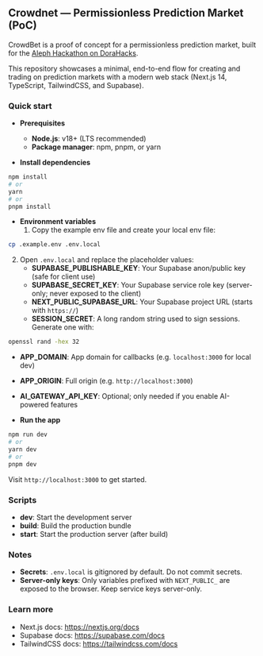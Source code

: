 ## Crowdnet — Permissionless Prediction Market (PoC)

CrowdBet is a proof of concept for a permissionless prediction market, built for the [Aleph Hackathon on DoraHacks](https://dorahacks.io/hackathon/aleph-hackathon/detail).

This repository showcases a minimal, end-to-end flow for creating and trading on prediction markets with a modern web stack (Next.js 14, TypeScript, TailwindCSS, and Supabase).

### Quick start

- **Prerequisites**

  - **Node.js**: v18+ (LTS recommended)
  - **Package manager**: npm, pnpm, or yarn

- **Install dependencies**

```bash
npm install
# or
yarn
# or
pnpm install
```

- **Environment variables**
  1. Copy the example env file and create your local env file:

```bash
cp .example.env .env.local
```

2. Open `.env.local` and replace the placeholder values:
   - **SUPABASE_PUBLISHABLE_KEY**: Your Supabase anon/public key (safe for client use)
   - **SUPABASE_SECRET_KEY**: Your Supabase service role key (server-only; never exposed to the client)
   - **NEXT_PUBLIC_SUPABASE_URL**: Your Supabase project URL (starts with `https://`)
   - **SESSION_SECRET**: A long random string used to sign sessions. Generate one with:

```bash
openssl rand -hex 32
```

- **APP_DOMAIN**: App domain for callbacks (e.g. `localhost:3000` for local dev)
- **APP_ORIGIN**: Full origin (e.g. `http://localhost:3000`)
- **AI_GATEWAY_API_KEY**: Optional; only needed if you enable AI-powered features

- **Run the app**

```bash
npm run dev
# or
yarn dev
# or
pnpm dev
```

Visit `http://localhost:3000` to get started.

### Scripts

- **dev**: Start the development server
- **build**: Build the production bundle
- **start**: Start the production server (after build)

### Notes

- **Secrets**: `.env.local` is gitignored by default. Do not commit secrets.
- **Server-only keys**: Only variables prefixed with `NEXT_PUBLIC_` are exposed to the browser. Keep service keys server-only.

### Learn more

- Next.js docs: https://nextjs.org/docs
- Supabase docs: https://supabase.com/docs
- TailwindCSS docs: https://tailwindcss.com/docs
